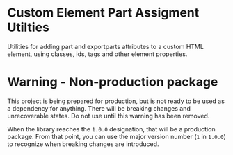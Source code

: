 # Custom Element Part Assigment Utilties
Utilities for adding part and exportparts attributes to a custom HTML element, using classes, ids, tags and other element properties.

# Warning - Non-production package
This project is being prepared for production, but is not ready to be used as a dependency for anything. There will be breaking changes and unrecoverable states. Do not use until this warning has been removed.

When the library reaches the `1.0.0` designation, that will be a production package. From that point, you can use the major version number (`1` in `1.0.0`) to recognize when breaking changes are introduced.